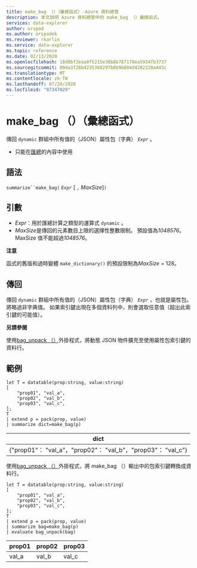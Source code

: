 ```yaml
---
title: make_bag （）（彙總函式）-Azure 資料總管
description: 本文說明 Azure 資料總管中的 make_bag （）彙總函式。
services: data-explorer
author: orspod
ms.author: orspodek
ms.reviewer: rkarlin
ms.service: data-explorer
ms.topic: reference
ms.date: 02/13/2020
ms.openlocfilehash: 18d0bf2eaa0f5215e38b8b787178ea5934fb3737
ms.sourcegitcommit: 09da3f26b4235368297b8b9b604d4282228a443c
ms.translationtype: MT
ms.contentlocale: zh-TW
ms.lasthandoff: 07/28/2020
ms.locfileid: "87347029"
---
```

# <a name="make_bag-aggregation-function"></a>make_bag （）（彙總函式）

傳回 `dynamic` 群組中所有值的（JSON）屬性包（字典） *`Expr`* 。

* 只能在[匯總](summarizeoperator.md)的內容中使用

## <a name="syntax"></a>語法

`summarize``make_bag(` *`Expr`* [ `,` *MaxSize*]`)`

## <a name="arguments"></a>引數

* *Expr*：用於匯總計算之類型的運算式 `dynamic` 。
* *MaxSize*是傳回的元素數目上限的選擇性整數限制。 預設值為*1048576*。 MaxSize 值不能超過*1048576*。

**注意**

函式的舊版和過時變體 `make_dictionary()` 的預設限制為*MaxSize* = 128。

## <a name="returns"></a>傳回

傳回 `dynamic` 群組中所有值的（JSON）屬性包（字典） *`Expr`* ，也就是屬性包。
將略過非字典值。
如果索引鍵出現在多個資料列中，則會選取任意值（超出此索引鍵的可能值）。

**另請參閱**

使用[bag_unpack （）](bag-unpackplugin.md)外掛程式，將動態 JSON 物件擴充至使用屬性包索引鍵的資料行。 

## <a name="examples"></a>範例

```kusto
let T = datatable(prop:string, value:string)
[
    "prop01", "val_a",
    "prop02", "val_b",
    "prop03", "val_c",
];
T
| extend p = pack(prop, value)
| summarize dict=make_bag(p)

```

|dict|
|----|
|{"prop01"： "val_a"，"prop02"： "val_b"，"prop03"： "val_c"} |

使用[bag_unpack （）](bag-unpackplugin.md)外掛程式，將 make_bag （）輸出中的包索引鍵轉換成資料行。 

```kusto
let T = datatable(prop:string, value:string)
[
    "prop01", "val_a",
    "prop02", "val_b",
    "prop03", "val_c",
];
T
| extend p = pack(prop, value)
| summarize bag=make_bag(p)
| evaluate bag_unpack(bag) 

```

|prop01|prop02|prop03|
|---|---|---|
|val_a|val_b|val_c|
